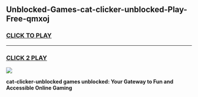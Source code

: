 
## Unblocked-Games-cat-clicker-unblocked-Play-Free-qmxoj
<h3>
<a href="https://premium76.site?title=cat-clicker-unblocked&ref=23A">CLICK TO PLAY</a></h3>
<hr>

<h3>
<a href="https://premium76.site?title=cat-clicker-unblocked&ref=23A">CLICK 2 PLAY</a>
  
</h3>

<a href="https://premium76.site?title=cat-clicker-unblocked&ref=23A"><img src="https://clearcache.store/games.png"></a>


**cat-clicker-unblocked games unblocked: Your Gateway to Fun and Accessible Online Gaming**
